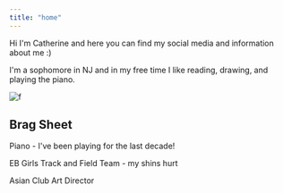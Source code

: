 ```yaml
---
title: "home"
---
```


Hi I'm Catherine and here you can find my social media and information about me :)

I'm a sophomore in NJ and in my free time I like reading, drawing, and playing the piano. 

![f](https://user-images.githubusercontent.com/63884914/118982608-96e0d400-b949-11eb-83d9-ae6fe85f8801.jpg)

## Brag Sheet
Piano - I've been playing for the last decade!

EB Girls Track and Field Team - my shins hurt

Asian Club Art Director

